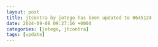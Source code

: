 ```yaml
---
layout: post
title: jtcontra by jotego has been updated to 0645124
date: 2024-09-08 09:27:16 +0000
categories: [jotego, jtcontra]
tags: [update]
---
```


